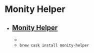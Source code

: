 # Monity Helper
- [Monity Helper](https://www.monityapp.com/)
  - 
  - 
  - `brew cask install monity-helper`
